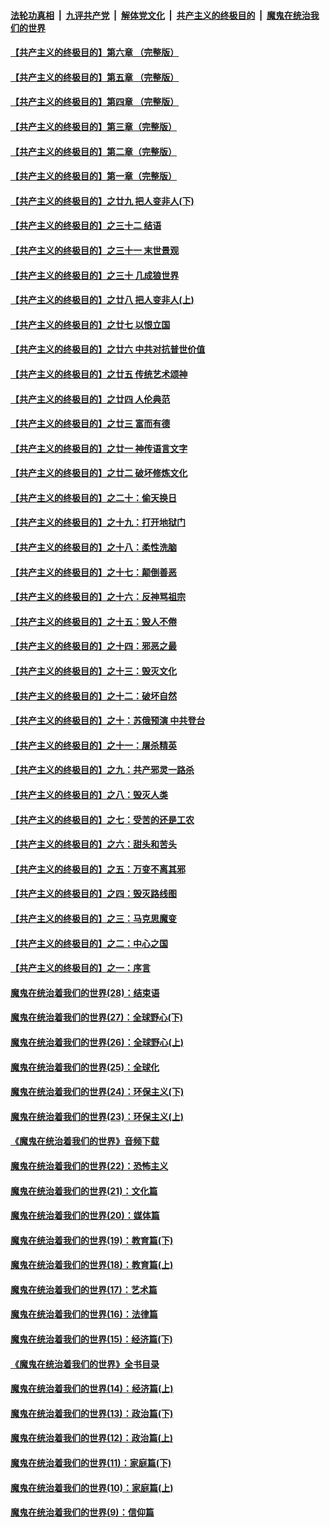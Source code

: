 ####  [法轮功真相](../../../../basic/blob/master/README.md?t=06180831) &nbsp;|&nbsp; [九评共产党](../../../../9ping.md/blob/master/README.md?t=06180831) &nbsp;|&nbsp; [解体党文化](../../../../jtdwh.md/blob/master/README.md?t=06180831)  &nbsp;|&nbsp; [共产主义的终极目的](../../../../gczydzjmd.md/blob/master/README.md?t=06180831) &nbsp;|&nbsp; [魔鬼在统治我们的世界](../../../../mgztzwmdsj.md/blob/master/README.md?t=06180831) 

#### [【共产主义的终极目的】第六章 （完整版）](../pages/nsc422/n11428913.md?t=06180831) 

#### [【共产主义的终极目的】第五章 （完整版）](../pages/nsc422/n11428912.md?t=06180831) 

#### [【共产主义的终极目的】第四章 （完整版）](../pages/nsc422/n11428907.md?t=06180831) 

#### [【共产主义的终极目的】第三章（完整版）](../pages/nsc422/n11428848.md?t=06180831) 

#### [【共产主义的终极目的】第二章（完整版）](../pages/nsc422/n11428831.md?t=06180831) 

#### [【共产主义的终极目的】第一章（完整版）](../pages/nsc422/n11417651.md?t=06180831) 

#### [【共产主义的终极目的】之廿九 把人变非人(下)](../pages/nsc422/n11344140.md?t=06180831) 

#### [【共产主义的终极目的】之三十二 结语](../pages/nsc422/n11360535.md?t=06180831) 

#### [【共产主义的终极目的】之三十一 末世景观](../pages/nsc422/n11351129.md?t=06180831) 

#### [【共产主义的终极目的】之三十 几成狼世界](../pages/nsc422/n11348280.md?t=06180831) 

#### [【共产主义的终极目的】之廿八 把人变非人(上)](../pages/nsc422/n11340492.md?t=06180831) 

#### [【共产主义的终极目的】之廿七 以恨立国](../pages/nsc422/n11336944.md?t=06180831) 

#### [【共产主义的终极目的】之廿六 中共对抗普世价值](../pages/nsc422/n11324785.md?t=06180831) 

#### [【共产主义的终极目的】之廿五 传统艺术颂神](../pages/nsc422/n11296396.md?t=06180831) 

#### [【共产主义的终极目的】之廿四 人伦典范](../pages/nsc422/n11296397.md?t=06180831) 

#### [【共产主义的终极目的】之廿三 富而有德](../pages/nsc422/n11283598.md?t=06180831) 

#### [【共产主义的终极目的】之廿一 神传语言文字](../pages/nsc422/n11263265.md?t=06180831) 

#### [【共产主义的终极目的】之廿二 破坏修炼文化](../pages/nsc422/n11245728.md?t=06180831) 

#### [【共产主义的终极目的】之二十：偷天换日](../pages/nsc422/n11238846.md?t=06180831) 

#### [【共产主义的终极目的】之十九：打开地狱门](../pages/nsc422/n11206376.md?t=06180831) 

#### [【共产主义的终极目的】之十八：柔性洗脑](../pages/nsc422/n11199994.md?t=06180831) 

#### [【共产主义的终极目的】之十七：颠倒善恶](../pages/nsc422/n11179782.md?t=06180831) 

#### [【共产主义的终极目的】之十六：反神骂祖宗](../pages/nsc422/n11166798.md?t=06180831) 

#### [【共产主义的终极目的】之十五：毁人不倦](../pages/nsc422/n11166792.md?t=06180831) 

#### [【共产主义的终极目的】之十四：邪恶之最](../pages/nsc422/n11150249.md?t=06180831) 

#### [【共产主义的终极目的】之十三：毁灭文化](../pages/nsc422/n11135227.md?t=06180831) 

#### [【共产主义的终极目的】之十二：破坏自然](../pages/nsc422/n11135214.md?t=06180831) 

#### [【共产主义的终极目的】之十：苏俄预演 中共登台](../pages/nsc422/n11118424.md?t=06180831) 

#### [【共产主义的终极目的】之十一：屠杀精英](../pages/nsc422/n11118442.md?t=06180831) 

#### [【共产主义的终极目的】之九：共产邪灵一路杀](../pages/nsc422/n11114139.md?t=06180831) 

#### [【共产主义的终极目的】之八：毁灭人类](../pages/nsc422/n11108503.md?t=06180831) 

#### [【共产主义的终极目的】之七：受苦的还是工农](../pages/nsc422/n11101809.md?t=06180831) 

#### [【共产主义的终极目的】之六：甜头和苦头](../pages/nsc422/n11096971.md?t=06180831) 

#### [【共产主义的终极目的】之五：万变不离其邪](../pages/nsc422/n11091285.md?t=06180831) 

#### [【共产主义的终极目的】之四：毁灭路线图](../pages/nsc422/n11086284.md?t=06180831) 

#### [【共产主义的终极目的】之三：马克思魔变](../pages/nsc422/n11061941.md?t=06180831) 

#### [【共产主义的终极目的】之二：中心之国](../pages/nsc422/n11047728.md?t=06180831) 

#### [【共产主义的终极目的】之一：序言](../pages/nsc422/n11086077.md?t=06180831) 

#### [魔鬼在统治着我们的世界(28)：结束语](../pages/nsc422/n10936246.md?t=06180831) 

#### [魔鬼在统治着我们的世界(27)：全球野心(下)](../pages/nsc422/n10928319.md?t=06180831) 

#### [魔鬼在统治着我们的世界(26)：全球野心(上)](../pages/nsc422/n10900318.md?t=06180831) 

#### [魔鬼在统治着我们的世界(25)：全球化](../pages/nsc422/n10788205.md?t=06180831) 

#### [魔鬼在统治着我们的世界(24)：环保主义(下)](../pages/nsc422/n10695307.md?t=06180831) 

#### [魔鬼在统治着我们的世界(23)：环保主义(上)](../pages/nsc422/n10688613.md?t=06180831) 

#### [《魔鬼在统治着我们的世界》音频下载](../pages/nsc422/n10635553.md?t=06180831) 

#### [魔鬼在统治着我们的世界(22)：恐怖主义](../pages/nsc422/n10614727.md?t=06180831) 

#### [魔鬼在统治着我们的世界(21)：文化篇](../pages/nsc422/n10597706.md?t=06180831) 

#### [魔鬼在统治着我们的世界(20)：媒体篇](../pages/nsc422/n10586579.md?t=06180831) 

#### [魔鬼在统治着我们的世界(19)：教育篇(下)](../pages/nsc422/n10564808.md?t=06180831) 

#### [魔鬼在统治着我们的世界(18)：教育篇(上)](../pages/nsc422/n10526970.md?t=06180831) 

#### [魔鬼在统治着我们的世界(17)：艺术篇](../pages/nsc422/n10499093.md?t=06180831) 

#### [魔鬼在统治着我们的世界(16)：法律篇](../pages/nsc422/n10485969.md?t=06180831) 

#### [魔鬼在统治着我们的世界(15)：经济篇(下)](../pages/nsc422/n10469975.md?t=06180831) 

#### [《魔鬼在统治着我们的世界》全书目录](../pages/nsc422/n10464261.md?t=06180831) 

#### [魔鬼在统治着我们的世界(14)：经济篇(上)](../pages/nsc422/n10457370.md?t=06180831) 

#### [魔鬼在统治着我们的世界(13)：政治篇(下)](../pages/nsc422/n10448270.md?t=06180831) 

#### [魔鬼在统治着我们的世界(12)：政治篇(上)](../pages/nsc422/n10444576.md?t=06180831) 

#### [魔鬼在统治着我们的世界(11)：家庭篇(下)](../pages/nsc422/n10440961.md?t=06180831) 

#### [魔鬼在统治着我们的世界(10)：家庭篇(上)](../pages/nsc422/n10435448.md?t=06180831) 

#### [魔鬼在统治着我们的世界(9)：信仰篇](../pages/nsc422/n10432159.md?t=06180831) 

